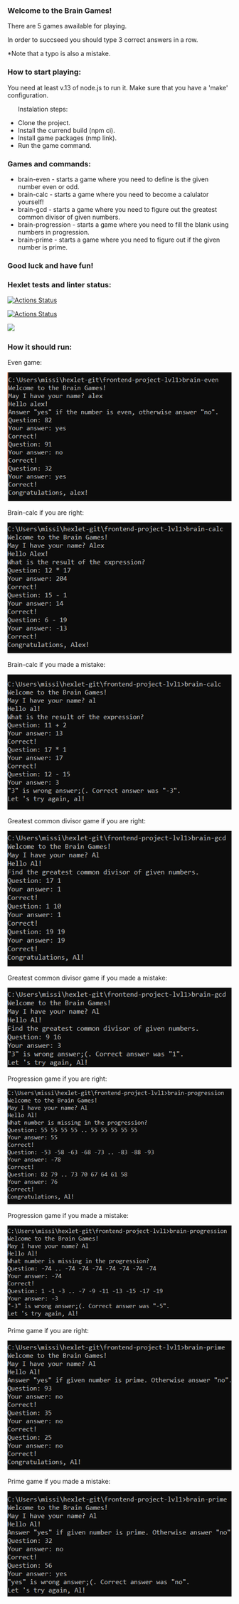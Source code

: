 ### Welcome to the Brain Games!
<p>There are 5 games awailable for playing. </p>
<p>In order to succseed you should type 3 correct answers in a row. </p>
<p>*Note that a typo is also a mistake. </p>

### How to start playing:
<p>You need at least v.13 of node.js to run it. Make sure that you have a 'make' configuration. </p>
<ul> <p>Instalation steps: </p> 
<li>Clone the project. </li>
<li>Install the currend build (npm ci). </li>
<li>Install game packages (nmp link). </li>
<li>Run the game command. </li> </ul>

### Games and commands:
<ul><li>brain-even - starts a game where you need to define is the given number even or odd. </li>
<li>brain-calc - starts a game where you need to become a calulator yourself! </li>
<li>brain-gcd - starts a game where you need to figure out the greatest common divisor of given numbers. </li>
<li>brain-progression - starts a game where you need to fill the blank using numbers in progression. </li> 
<li>brain-prime - starts a game where you need to figure out if the given number is prime. </li></ul>

### Good luck and have fun!

### Hexlet tests and linter status:
[![Actions Status](https://github.com/Paranoidream/frontend-project-lvl1/workflows/hexlet-check/badge.svg)](https://github.com/Paranoidream/frontend-project-lvl1/actions)

[![Actions Status](https://github.com/Paranoidream/frontend-project-lvl1/actions/workflows/linter.yml/badge.svg)](https://github.com/Paranoidream/frontend-project-lvl1/actions)

<a href="https://codeclimate.com/github/Paranoidream/frontend-project-lvl1/maintainability"><img src="https://api.codeclimate.com/v1/badges/81b694fa9af90a65058f/maintainability" /></a>

### How it should run:

<p>Even game: </p><img  src="./screenshots/evenOrOdd.png">

<p>Brain-calc if you are right: </p><img src="./screenshots/calcPassed.png">

<p>Brain-calc if you made a mistake: </p><img src="./screenshots/calcFailed.png">

<p>Greatest common divisor game if you are right: </p><img src="./screenshots/gcdPassed.png">

<p>Greatest common divisor game if you made a mistake: </p><img src="./screenshots/gcdFailed.png">

<p>Progression game if you are right: </p><img src="./screenshots/progressionPassed.png">

<p>Progression game if you made a mistake: </p><img src="./screenshots/progressionFailed.png">

<p>Prime game if you are right: </p><img src="./screenshots/primePassed.png">

<p>Prime game if you made a mistake: </p><img src="./screenshots/primeFailed.png">
